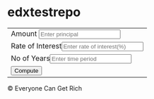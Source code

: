 # edxtestrepo
<html>
<head>
<title> Simple Interest and Compound Interest</title>
</head>
<body>
<table>
<tr>
<td>Amount <input type="text" name="a" id="first" placeholder="Enter principal"/> </td>
</tr>
<tr>
<td> Rate of Interest<input type="text" name="b" id="second" placeholder="Enter rate of interest(%) "/> </td>
</tr>
<tr>
<td> No of Years<input type="text" name="c" id="third" placeholder="Enter time period"/> </td>
</tr>
<tr>
<td> <button onclick = "simple_interest()" >Compute</button> </td>
</tr>
</table>
<div id="num"> </div>
</body>
<script type="text/javascript">
function simple_interest()
{
var p,t,r,si,ci;
p = document.getElementById ("first").value;
t = document.getElementById ("third").value;
r = document.getElementById ("second").value;
si = parseInt((p*t*r)/100 );
amount = p*Math.pow((1 +r/100),t );
document.getElementById ('num').innerHTML ="Simple interest : "+si;
}
</script>
<p>&copy; Everyone Can Get Rich</p>
</html>
